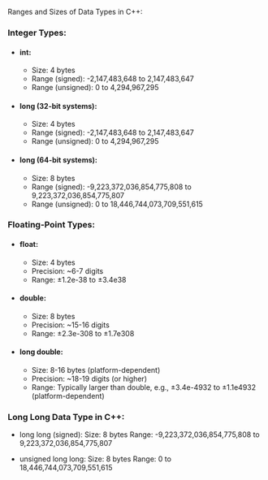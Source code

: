 Ranges and Sizes of Data Types in C++:

### Integer Types:
- #### int: 
  - Size: 4 bytes
  - Range (signed): -2,147,483,648 to 2,147,483,647
  - Range (unsigned): 0 to 4,294,967,295

- #### long (32-bit systems): 
  - Size: 4 bytes
  - Range (signed): -2,147,483,648 to 2,147,483,647
  - Range (unsigned): 0 to 4,294,967,295

- #### long (64-bit systems): 
  - Size: 8 bytes
  - Range (signed): -9,223,372,036,854,775,808 to 9,223,372,036,854,775,807
  - Range (unsigned): 0 to 18,446,744,073,709,551,615

### Floating-Point Types:
- #### float: 
  - Size: 4 bytes
  - Precision: ~6-7 digits
  - Range: ±1.2e-38 to ±3.4e38

- #### double: 
  - Size: 8 bytes
  - Precision: ~15-16 digits
  - Range: ±2.3e-308 to ±1.7e308

- #### long double: 
  - Size: 8-16 bytes (platform-dependent)
  - Precision: ~18-19 digits (or higher)
  - Range: Typically larger than double, e.g., ±3.4e-4932 to ±1.1e4932 (platform-dependent)

### Long Long Data Type in C++:

- long long (signed): 
  Size: 8 bytes
  Range: -9,223,372,036,854,775,808 to 9,223,372,036,854,775,807

- unsigned long long: 
  Size: 8 bytes
  Range: 0 to 18,446,744,073,709,551,615

